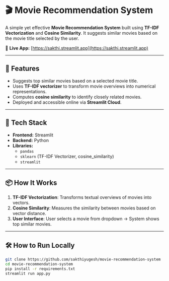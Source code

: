 # 🎬 Movie Recommendation System

A simple yet effective **Movie Recommendation System** built using **TF-IDF Vectorization** and **Cosine Similarity**. It suggests similar movies based on the movie title selected by the user.

🔗 **Live App:** [https://sakthi.streamlit.app](https://sakthi.streamlit.app)

---

## 🚀 Features

- Suggests top similar movies based on a selected movie title.
- Uses **TF-IDF vectorizer** to transform movie overviews into numerical representations.
- Computes **cosine similarity** to identify closely related movies.
- Deployed and accessible online via **Streamlit Cloud**.

---

## 🧠 Tech Stack

- **Frontend:** Streamlit
- **Backend:** Python
- **Libraries:** 
  - `pandas`
  - `sklearn` (TF-IDF Vectorizer, cosine_similarity)
  - `streamlit`

---

## 📦 How It Works

1. **TF-IDF Vectorization**: Transforms textual overviews of movies into vectors.
2. **Cosine Similarity**: Measures the similarity between movies based on vector distance.
3. **User Interface**: User selects a movie from dropdown → System shows top similar movies.

---


## 🛠️ How to Run Locally

```bash
git clone https://github.com/sakthiyugesh/movie-recommendation-system
cd movie-recommendation-system
pip install -r requirements.txt
streamlit run app.py
